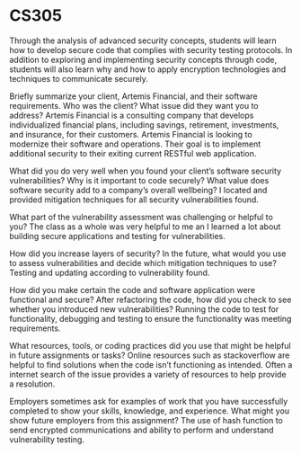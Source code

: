 
# CS305

Through the analysis of advanced security concepts, students will learn how to develop secure code that complies with security testing protocols. In addition to exploring and implementing security concepts through code, students will also learn why and how to apply encryption technologies and techniques to communicate securely.


Briefly summarize your client, Artemis Financial, and their software requirements. Who was the client? What issue did they want you to address?
  Artemis Financial is a consulting company that develops individualized financial plans, including savings, retirement, investments, and insurance, for their customers. Artemis Financial is looking to modernize their software and operations. Their goal is to implement additional security to their exiting current RESTful web application. 

What did you do very well when you found your client’s software security vulnerabilities? Why is it important to code securely? What value does software security add to a company’s overall wellbeing?
  I located and provided mitigation techniques for all security vulnerabilities found. 

What part of the vulnerability assessment was challenging or helpful to you?
  The class as a whole was very helpful to me an I learned a lot about building secure applications and testing for vulnerabilities. 

How did you increase layers of security? In the future, what would you use to assess vulnerabilities and decide which mitigation techniques to use?
	Testing and updating according to vulnerability found. 

How did you make certain the code and software application were functional and secure? After refactoring the code, how did you check to see whether you introduced new vulnerabilities?
  Running the code to test for functionality, debugging and testing to ensure the functionality was meeting requirements. 

What resources, tools, or coding practices did you use that might be helpful in future assignments or tasks?
  Online resources such as stackoverflow are helpful to find solutions when the code isn’t functioning as intended. Often a internet search of the issue provides a variety of resources to help provide a resolution. 

Employers sometimes ask for examples of work that you have successfully completed to show your skills, knowledge, and experience. What might you show future employers from this assignment?
	The use of hash function to send encrypted communications and ability to perform and understand vulnerability testing. 
